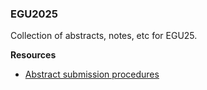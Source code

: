 ### EGU2025

Collection of abstracts, notes, etc for EGU25.

**Resources**

- [Abstract submission procedures](https://www.egu25.eu/programme/how_to_submit.html)
